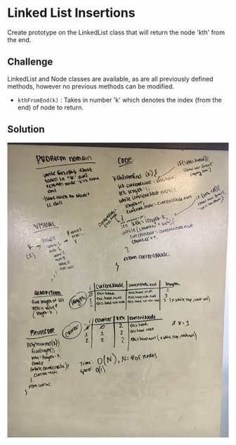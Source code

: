 # Linked List Insertions

Create prototype on the LinkedList class that will return the node 'kth' from the end.

## Challenge

LinkedList and Node classes are available, as are all previously defined methods, however no previous methods can be modified.
- `kthFromEnd(k)` : Takes in number 'k' which denotes the index (from the end) of node to return.

    
## Solution

![whiteboard solution](../assets/ll-kth-from-end.jpg)

